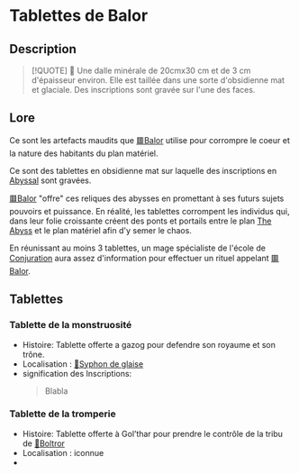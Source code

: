 # Tablettes de Balor
## Description
>[!QUOTE] 💬
> Une dalle minérale de 20cmx30 cm et de 3 cm d'épaisseur environ. Elle est taillée dans une sorte d'obsidienne mat et glaciale. Des inscriptions sont gravée sur l'une des faces.

## Lore
Ce sont les artefacts maudits que [🟥Balor](../PNJ/🟥Balor.md) utilise pour corrompre le coeur et la nature des habitants du plan matériel.

Ce sont des tablettes en obsidienne mat sur laquelle des inscriptions en [Abyssal](../../../DM%20Corner/Languages.md) sont gravées.

[🟥Balor](../PNJ/🟥Balor.md) "offre" ces reliques des abysses en promettant à ses futurs sujets pouvoirs et puissance. En réalité, les tablettes corrompent les individus qui, dans leur folie croissante créent des ponts et portails entre le plan [The Abyss](../../../DM%20Corner/Planes.md#The%20Abyss%20https%205e%20tools%20book%20html%20dmg%20-1%20the%2020abyss%200) et le plan matériel afin d'y semer le chaos.

En réunissant au moins 3 tablettes, un mage spécialiste de  l'école de [Conjuration](../../../DM%20Corner/Magic%20Schools.md#Conjuration) aura assez d'information pour effectuer un rituel appelant [🟥Balor](../PNJ/🟥Balor.md).

## Tablettes
### Tablette de la monstruosité 
- Histoire: Tablette offerte a gazog pour defendre son royaume et son trône.
- Localisation : [📍Syphon de glaise](../chapitre%2001/lieux/📍Syphon%20de%20glaise.md)
- signification des Inscriptions:
	>Blabla

### Tablette de la tromperie
- Histoire: Tablette offerte à Gol’thar pour prendre le contrôle de la tribu de [👤Boltror](../PJ/👤Boltror.md)
- Localisation : iconnue
- 